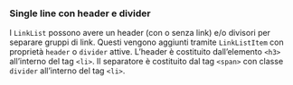 ### Single line con header e divider

I `LinkList` possono avere un header (con o senza link) e/o divisori per separare gruppi di link.
Questi vengono aggiunti tramite `LinkListItem` con proprietà `header` o `divider` attive.
L’header è costituito dall’elemento `<h3>` all’interno del tag `<li>`.
Il separatore è costituito dal tag `<span>` con classe `divider` all’interno del tag `<li>`.


